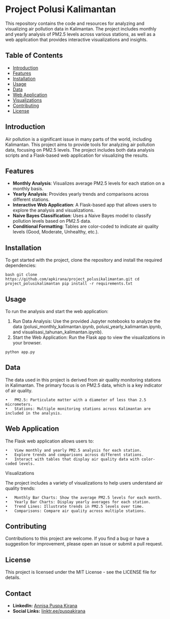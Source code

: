 # Project Polusi Kalimantan

This repository contains the code and resources for analyzing and visualizing air pollution data in Kalimantan. The project includes monthly and yearly analysis of PM2.5 levels across various stations, as well as a web application that provides interactive visualizations and insights.

## Table of Contents
- [Introduction](#introduction)
- [Features](#features)
- [Installation](#installation)
- [Usage](#usage)
- [Data](#data)
- [Web Application](#web-application)
- [Visualizations](#visualizations)
- [Contributing](#contributing)
- [License](#license)

## Introduction
Air pollution is a significant issue in many parts of the world, including Kalimantan. This project aims to provide tools for analyzing air pollution data, focusing on PM2.5 levels. The project includes both data analysis scripts and a Flask-based web application for visualizing the results.

## Features
- **Monthly Analysis**: Visualizes average PM2.5 levels for each station on a monthly basis.
- **Yearly Analysis**: Provides yearly trends and comparisons across different stations.
- **Interactive Web Application**: A Flask-based app that allows users to explore the analysis and visualizations.
- **Naive Bayes Classification**: Uses a Naive Bayes model to classify pollution levels based on PM2.5 data.
- **Conditional Formatting**: Tables are color-coded to indicate air quality levels (Good, Moderate, Unhealthy, etc.).

## Installation
To get started with the project, clone the repository and install the required dependencies:

`bash
git clone https://github.com/apkirana/project_polusikalimantan.git
cd project_polusikalimantan
pip install -r requirements.txt`

## Usage

To run the analysis and start the web application:

1.	Run Data Analysis: Use the provided Jupyter notebooks to analyze the data (polusi_monthly_kalimantan.ipynb, polusi_yearly_kalimantan.ipynb, and visualisasi_tahunan_kalimantan.ipynb).
2.	Start the Web Application: Run the Flask app to view the visualizations in your browser.

`python app.py`

## Data

The data used in this project is derived from air quality monitoring stations in Kalimantan. The primary focus is on PM2.5 data, which is a key indicator of air quality.

	•	PM2.5: Particulate matter with a diameter of less than 2.5 micrometers.
	•	Stations: Multiple monitoring stations across Kalimantan are included in the analysis.

## Web Application

The Flask web application allows users to:

	•	View monthly and yearly PM2.5 analysis for each station.
	•	Explore trends and comparisons across different stations.
	•	Interact with tables that display air quality data with color-coded levels.

Visualizations

The project includes a variety of visualizations to help users understand air quality trends:

	•	Monthly Bar Charts: Show the average PM2.5 levels for each month.
	•	Yearly Bar Charts: Display yearly averages for each station.
	•	Trend Lines: Illustrate trends in PM2.5 levels over time.
	•	Comparisons: Compare air quality across multiple stations.

## Contributing

Contributions to this project are welcome. If you find a bug or have a suggestion for improvement, please open an issue or submit a pull request.

## License

This project is licensed under the MIT License - see the LICENSE file for details.

## Contact
- **LinkedIn:** [Annisa Puspa Kirana](https://id.linkedin.com/in/annisapuspakirana/en)
- **Social Links:** [linktr.ee/puspakirana](http://linktr.ee/puspakirana)
